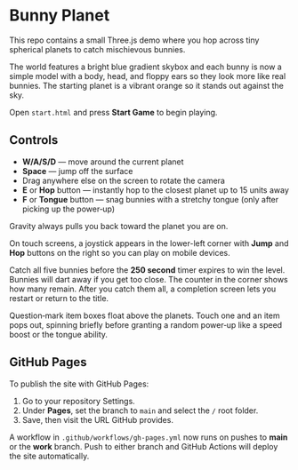 # Bunny Planet

This repo contains a small Three.js demo where you hop across tiny spherical planets to catch mischievous bunnies.

The world features a bright blue gradient skybox and each bunny is now a simple model with a body, head, and floppy ears so they look more like real bunnies. The starting planet is a vibrant orange so it stands out against the sky.

Open `start.html` and press **Start Game** to begin playing.

## Controls

- **W/A/S/D** — move around the current planet
- **Space** — jump off the surface
- Drag anywhere else on the screen to rotate the camera
- **E** or **Hop** button — instantly hop to the closest planet up to 15 units away
- **F** or **Tongue** button — snag bunnies with a stretchy tongue (only after picking up the power‑up)

Gravity always pulls you back toward the planet you are on.

On touch screens, a joystick appears in the lower-left corner with **Jump** and **Hop** buttons on the right so you can play on mobile devices.

Catch all five bunnies before the **250 second** timer expires to win the level. Bunnies will dart away if you get too close. The counter in the corner shows how many remain. After you catch them all, a completion screen lets you restart or return to the title.

Question‑mark item boxes float above the planets. Touch one and an item pops out, spinning briefly before granting a random power‑up like a speed boost or the tongue ability.

## GitHub Pages

To publish the site with GitHub Pages:

1. Go to your repository Settings.
2. Under **Pages**, set the branch to `main` and select the `/` root folder.
3. Save, then visit the URL GitHub provides.

A workflow in `.github/workflows/gh-pages.yml` now runs on pushes to **main** or the **work** branch. Push to either branch and GitHub Actions will deploy the site automatically.
